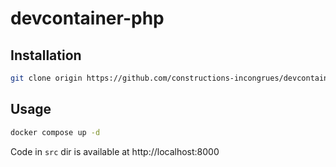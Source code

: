 # devcontainer-php

## Installation

```sh
git clone origin https://github.com/constructions-incongrues/devcontainer-php.git
```

## Usage

```sh
docker compose up -d
```

Code in `src` dir is available at http://localhost:8000
